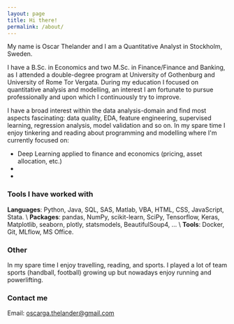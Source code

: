 ```yaml
---
layout: page
title: Hi there!
permalink: /about/
---
```


<p>
My name is Oscar Thelander and I am a Quantitative Analyst in Stockholm, Sweden.
</p>

<p>
I have a B.Sc. in Economics and two M.Sc. in Finance/Finance and Banking, as I attended a double-degree program at University of Gothenburg and University of Rome Tor Vergata. During my education I focused on quantitative analysis and modelling, an interest I am fortunate to pursue professionally and upon which I continuously try to improve.
</p>

I have a broad interest within the data analysis-domain and find most aspects fascinating: data quality, EDA, feature engineering, supervised learning, regression analysis, model validation and so on. In my spare time I enjoy tinkering and reading about programming and modelling where I'm currently focused on:
- Deep Learning applied to finance and economics (pricing, asset allocation, etc.)
- 
- 



### Tools I have worked with
**Languages**: Python, Java, SQL, SAS, Matlab, VBA, HTML, CSS, JavaScript, Stata.    \\
**Packages**: pandas, NumPy, scikit-learn, SciPy, Tensorflow, Keras, Matplotlib, seaborn, plotly, statsmodels, BeautifulSoup4, ... \\
**Tools**: Docker, Git, MLflow, MS Office.

### Other
In my spare time I enjoy travelling, reading, and sports. I played a lot of team sports (handball, football) growing up but nowadays enjoy running and powerlifting.

### Contact me
Email: [oscarga.thelander@gmail.com](mailto:oscarga.thelander@gmail.com)